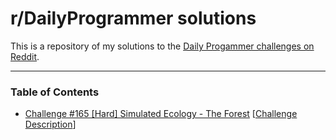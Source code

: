 # r/DailyProgrammer solutions

This is a repository of my solutions to the [Daily Progammer challenges on Reddit](http://www.reddit.com/r/dailyprogrammer).

-----------------------

### Table of Contents
*	[Challenge #165 [Hard] Simulated Ecology - The Forest](https://github.com/zeo210/r-DailyProgrammer/tree/master/%23165%20%5BHard%5D%20Simulated%20Ecology%20-%20The%20Forest) [[Challenge Description](http://www.reddit.com/r/dailyprogrammer/comments/27h53e/662014_challenge_165_hard_simulated_ecology_the/)]